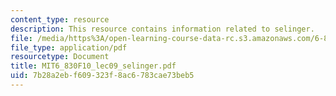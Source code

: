 ```yaml
---
content_type: resource
description: This resource contains information related to selinger.
file: /media/https%3A/open-learning-course-data-rc.s3.amazonaws.com/6-830-database-systems-fall-2010/7b28a2ebf609323f8ac6783cae73beb5_MIT6_830F10_lec09_selinger.pdf
file_type: application/pdf
resourcetype: Document
title: MIT6_830F10_lec09_selinger.pdf
uid: 7b28a2eb-f609-323f-8ac6-783cae73beb5
---
```

